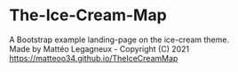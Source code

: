# The-Ice-Cream-Map
A Bootstrap example landing-page on the ice-cream theme.  
Made by Mattéo Legagneux - Copyright (C) 2021  
https://matteoo34.github.io/TheIceCreamMap